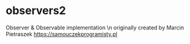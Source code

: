 # observers2

Observer & Observable implementation \n
originally created by Marcin Pietraszek https://samouczekprogramisty.pl
